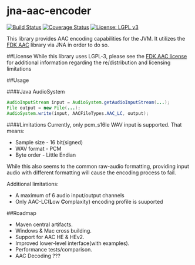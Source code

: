 # jna-aac-encoder

[![Build Status](https://travis-ci.org/sheinbergon/jna-aac-encoder.svg?branch=master)](https://travis-ci.org/sheinbergon/jna-aac-encoder) [![Coverage Status](https://coveralls.io/repos/github/sheinbergon/jna-aac-encoder/badge.svg)](https://coveralls.io/github/sheinbergon/jna-aac-encoder) [![License: LGPL v3](https://img.shields.io/badge/License-LGPL%20v3-blue.svg)](https://www.gnu.org/licenses/lgpl-3.0)
                                                                                                                                                                                                                                                                                                 
This library provides AAC encoding capabilities for the JVM.
It utilizes the [FDK AAC](https://github.com/mstorsjo/fdk-aac) library via JNA in order to do so.

##License
While this library uses LGPL-3, please see
the [FDK AAC license](NOTICE) for additional information
regarding the re/distribution and licensing limitations


##Usage

####Java AudioSystem
```java
AudioInputStream input = AudioSystem.getAudioInputStream(...);
File output = new File(...);
AudioSystem.write(input, AACFileTypes.AAC_LC, output);
```

####Limitations
Currently, only pcm_s16le WAV input is supported. That means:
* Sample size - 16 bit(signed)
* WAV format - PCM
* Byte order - Little Endian

While this also seems to the common raw-audio formatting,
providing input audio with different formatting will cause the
encoding process to fail. 

Additional limitations:
* A maximum of 6 audio input/output channels
* Only AAC-LC(**L**ow **C**omplaxity) encoding profile is suuported  


##Roadmap
* Maven central artifacts.
* Windows & Mac cross building.
* Support for AAC HE & HEv2.
* Improved lower-level interface(with examples).
* Performance tests/comparison.
* AAC Decoding ???